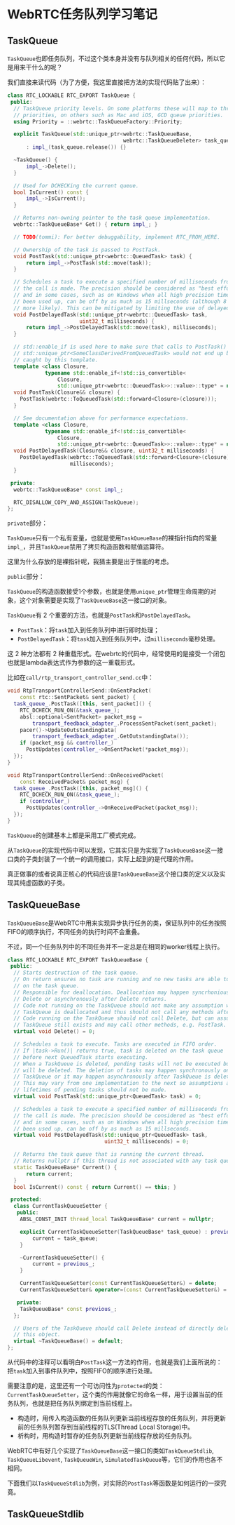 # WebRTC任务队列学习笔记


## TaskQueue

`TaskQueue`也即任务队列，不过这个类本身并没有与队列相关的任何代码，所以它是用来干什么的呢？

我们直接来读代码（为了方便，我这里直接把方法的实现代码贴了出来）：

```c++
class RTC_LOCKABLE RTC_EXPORT TaskQueue {
 public:
  // TaskQueue priority levels. On some platforms these will map to thread
  // priorities, on others such as Mac and iOS, GCD queue priorities.
  using Priority = ::webrtc::TaskQueueFactory::Priority;

  explicit TaskQueue(std::unique_ptr<webrtc::TaskQueueBase,
                                     webrtc::TaskQueueDeleter> task_queue)
      : impl_(task_queue.release()) {}

  ~TaskQueue() {
      impl_->Delete();
  }

  // Used for DCHECKing the current queue.
  bool IsCurrent() const {
      impl_->IsCurrent();
  }

  // Returns non-owning pointer to the task queue implementation.
  webrtc::TaskQueueBase* Get() { return impl_; }

  // TODO(tommi): For better debuggability, implement RTC_FROM_HERE.

  // Ownership of the task is passed to PostTask.
  void PostTask(std::unique_ptr<webrtc::QueuedTask> task) {
      return impl_->PostTask(std::move(task));
  }

  // Schedules a task to execute a specified number of milliseconds from when
  // the call is made. The precision should be considered as "best effort"
  // and in some cases, such as on Windows when all high precision timers have
  // been used up, can be off by as much as 15 millseconds (although 8 would be
  // more likely). This can be mitigated by limiting the use of delayed tasks.
  void PostDelayedTask(std::unique_ptr<webrtc::QueuedTask> task,
                       uint32_t milliseconds) {
      return impl_->PostDelayedTask(std::move(task), milliseconds);
  }

  // std::enable_if is used here to make sure that calls to PostTask() with
  // std::unique_ptr<SomeClassDerivedFromQueuedTask> would not end up being
  // caught by this template.
  template <class Closure,
            typename std::enable_if<!std::is_convertible<
                Closure,
                std::unique_ptr<webrtc::QueuedTask>>::value>::type* = nullptr>
  void PostTask(Closure&& closure) {
    PostTask(webrtc::ToQueuedTask(std::forward<Closure>(closure)));
  }

  // See documentation above for performance expectations.
  template <class Closure,
            typename std::enable_if<!std::is_convertible<
                Closure,
                std::unique_ptr<webrtc::QueuedTask>>::value>::type* = nullptr>
  void PostDelayedTask(Closure&& closure, uint32_t milliseconds) {
    PostDelayedTask(webrtc::ToQueuedTask(std::forward<Closure>(closure)),
                    milliseconds);
  }

 private:
  webrtc::TaskQueueBase* const impl_;

  RTC_DISALLOW_COPY_AND_ASSIGN(TaskQueue);
};
```

`private`部分：

`TaskQueue`只有一个私有变量，也就是使用`TaskQueueBase`的裸指针指向的常量`impl_`，并且`TaskQueue`禁用了拷贝构造函数和赋值运算符。

这里为什么存放的是裸指针呢，我猜主要是出于性能的考虑。

`public`部分：

`TaskQueue`的构造函数接受1个参数，也就是使用`unique_ptr`管理生命周期的对象，这个对象需要是实现了`TaskQueueBase`这一接口的对象。

`TaskQueue`有 2 个重要的方法，也就是`PostTask`和`PostDelayedTask`。

+ `PostTask`：将`task`加入到任务队列中进行即时处理；
+ `PostDelayedTask`：将`task`加入到任务队列中，过`milliseconds`毫秒处理。

这 2 种方法都有 2 种重载形式。在webrtc的代码中，经常使用的是接受一个闭包也就是lambda表达式作为参数的这一重载形式。

比如在`call/rtp_transport_controller_send.cc`中：

```c++
void RtpTransportControllerSend::OnSentPacket(
    const rtc::SentPacket& sent_packet) {
  task_queue_.PostTask([this, sent_packet]() {
    RTC_DCHECK_RUN_ON(&task_queue_);
    absl::optional<SentPacket> packet_msg =
        transport_feedback_adapter_.ProcessSentPacket(sent_packet);
    pacer()->UpdateOutstandingData(
        transport_feedback_adapter_.GetOutstandingData());
    if (packet_msg && controller_)
      PostUpdates(controller_->OnSentPacket(*packet_msg));
  });
}

void RtpTransportControllerSend::OnReceivedPacket(
    const ReceivedPacket& packet_msg) {
  task_queue_.PostTask([this, packet_msg]() {
    RTC_DCHECK_RUN_ON(&task_queue_);
    if (controller_)
      PostUpdates(controller_->OnReceivedPacket(packet_msg));
  });
}
```

`TaskQueue`的创建基本上都是采用工厂模式完成。

从`TaskQueue`的实现代码中可以发现，它其实只是为实现了`TaskQueueBase`这一接口类的子类封装了一个统一的调用接口，实际上起到的是代理的作用。

真正做事的或者说真正核心的代码应该是`TaskQueueBase`这个接口类的定义以及实现其纯虚函数的子类。

## TaskQueueBase

`TaskQueueBase`是WebRTC中用来实现异步执行任务的类，保证队列中的任务按照FIFO的顺序执行，不同任务的执行时间不会重叠。

不过，同一个任务队列中的不同任务并不一定总是在相同的worker线程上执行。

```c++
class RTC_LOCKABLE RTC_EXPORT TaskQueueBase {
 public:
  // Starts destruction of the task queue.
  // On return ensures no task are running and no new tasks are able to start
  // on the task queue.
  // Responsible for deallocation. Deallocation may happen syncrhoniously during
  // Delete or asynchronously after Delete returns.
  // Code not running on the TaskQueue should not make any assumption when
  // TaskQueue is deallocated and thus should not call any methods after Delete.
  // Code running on the TaskQueue should not call Delete, but can assume
  // TaskQueue still exists and may call other methods, e.g. PostTask.
  virtual void Delete() = 0;

  // Schedules a task to execute. Tasks are executed in FIFO order.
  // If |task->Run()| returns true, task is deleted on the task queue
  // before next QueuedTask starts executing.
  // When a TaskQueue is deleted, pending tasks will not be executed but they
  // will be deleted. The deletion of tasks may happen synchronously on the
  // TaskQueue or it may happen asynchronously after TaskQueue is deleted.
  // This may vary from one implementation to the next so assumptions about
  // lifetimes of pending tasks should not be made.
  virtual void PostTask(std::unique_ptr<QueuedTask> task) = 0;

  // Schedules a task to execute a specified number of milliseconds from when
  // the call is made. The precision should be considered as "best effort"
  // and in some cases, such as on Windows when all high precision timers have
  // been used up, can be off by as much as 15 millseconds.
  virtual void PostDelayedTask(std::unique_ptr<QueuedTask> task,
                               uint32_t milliseconds) = 0;

  // Returns the task queue that is running the current thread.
  // Returns nullptr if this thread is not associated with any task queue.
  static TaskQueueBase* Current() {
      return current;
  }
  bool IsCurrent() const { return Current() == this; }

 protected:
  class CurrentTaskQueueSetter {
   public:
    ABSL_CONST_INIT thread_local TaskQueueBase* current = nullptr;

    explicit CurrentTaskQueueSetter(TaskQueueBase* task_queue) : previous_(current) {
        current = task_queue;
    }

    ~CurrentTaskQueueSetter() {
        current = previous_;
    }

	CurrentTaskQueueSetter(const CurrentTaskQueueSetter&) = delete;
    CurrentTaskQueueSetter& operator=(const CurrentTaskQueueSetter&) = delete;

   private:
    TaskQueueBase* const previous_;
  };

  // Users of the TaskQueue should call Delete instead of directly deleting
  // this object.
  virtual ~TaskQueueBase() = default;
};
```

从代码中的注释可以看明白`PostTask`这一方法的作用，也就是我们上面所说的：把`task`加入到事件队列中，按照FIFO的顺序进行处理。

需要注意的是，这里还有一个可访问性为`protected`的类：`CurrentTaskQueueSetter`，这个类的作用就像它的命名一样，用于设置当前的任务队列，也就是把任务队列绑定到当前线程上。

+ 构造时，用传入构造函数的任务队列更新当前线程存放的任务队列，并将更新前的任务队列暂存到当前线程的TLS(Thread Local Storage)中。
+ 析构时，用构造时暂存的任务队列更新当前线程存放的任务队列。

WebRTC中有好几个实现了`TaskQueueBase`这一接口的类如`TaskQueueStdlib`, `TaskQueueLibevent`, `TaskQueueWin`, `SimulatedTaskQueue`等，它们的作用也各不相同。

下面我们以`TaskQueueStdlib`为例，对实际的`PostTask`等函数是如何运行的一探究竟。

## TaskQueueStdlib


